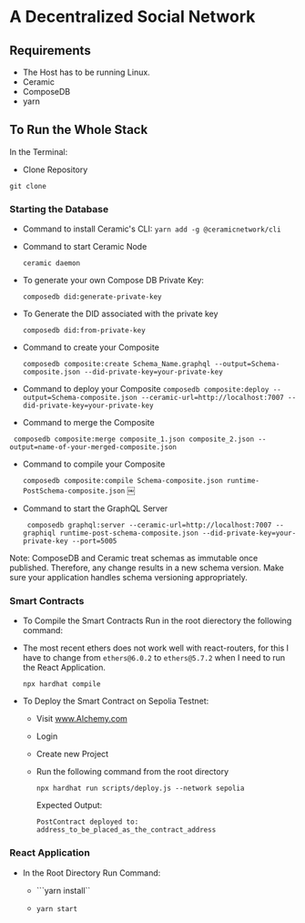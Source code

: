 # A Decentralized Social Network 



## Requirements
- The Host has to be running Linux. 
- Ceramic
- ComposeDB
- yarn


## To Run the Whole Stack

In the Terminal: 

- Clone Repository

``` git clone ```

### Starting the Database
- Command to install Ceramic's CLI: 
    ```yarn add -g @ceramicnetwork/cli```
- Command to start Ceramic Node

    ``` ceramic daemon ```

- To generate your own Compose DB Private Key:

    ```composedb did:generate-private-key```

- To Generate the DID associated with the private key

    ```composedb did:from-private-key```

- Command to create your Composite
    
    ```composedb composite:create Schema_Name.graphql --output=Schema-composite.json --did-private-key=your-private-key```

- Command to deploy your Composite
    ``` composedb composite:deploy --output=Schema-composite.json --ceramic-url=http://localhost:7007 --did-private-key=your-private-key ```

- Command to merge the Composite

``` composedb composite:merge composite_1.json composite_2.json --output=name-of-your-merged-composite.json```
- Command to compile your Composite

    ``` composedb composite:compile Schema-composite.json runtime-PostSchema-composite.json ```
￼
- Command to start the GraphQL Server

    ``` composedb graphql:server --ceramic-url=http://localhost:7007 --graphiql runtime-post-schema-composite.json --did-private-key=your-private-key --port=5005```

Note: ComposeDB and Ceramic treat schemas as immutable once published. Therefore, any change results in a new schema version. Make sure your application handles schema versioning appropriately.

### Smart Contracts


- To Compile the Smart Contracts Run in the root dierectory the following command:

- The most recent ethers does not work well with react-routers, for this I have to change from `ethers@6.0.2` to `ethers@5.7.2` when I need to run the React Application.
    
    ``` npx hardhat compile ```

- To Deploy the Smart Contract on Sepolia Testnet: 
    - Visit www.Alchemy.com
    - Login
    - Create new Project
    -  Run the following command from the root directory
        
        ```npx hardhat run scripts/deploy.js --network sepolia```

        Expected Output:
        
        ```PostContract deployed to: address_to_be_placed_as_the_contract_address```




### React Application

- In the Root Directory Run Command: 

    - ```yarn install``

    - ``` yarn start ```




